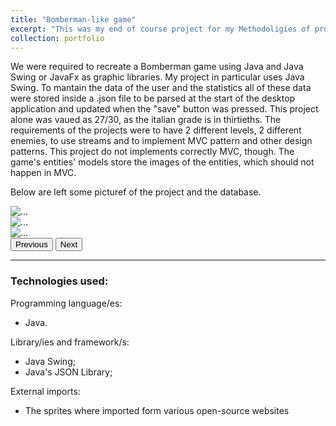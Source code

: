 ```yaml
---
title: "Bomberman-like game"
excerpt: "This was my end of course project for my Methodoligies of programming course.<br/><img src='/images/500x300.png'>"
collection: portfolio
---
```


We were required to recreate a Bomberman game using Java and Java Swing or JavaFx as graphic libraries. My project in particular uses Java Swing.
To mantain the data of the user and the statistics all of these data were stored inside a .json file to be parsed at the start of the desktop application and updated when the "save" button was pressed. 
This project alone was vaued as 27/30, as the italian grade is in thirtieths. 
The requirements of the projects were to have 2 different levels, 2 different enemies, to use streams and to implement MVC pattern and other design patterns. 
This project do not implements correctly MVC, though. 
The game's entities' models store the images of the entities, which should not happen in MVC. 

<p>
  Below are left some picturef of the project and the database.
</p>

<div id="carouselExample" class="carousel slide">
    <div class="carousel-inner">
      <div class="carousel-item active">
        <img src="/images/500x300.png" class="d-block w-100" alt="...">
      </div>
      <div class="carousel-item">
        <img src="/images/500x300.png" class="d-block w-100" alt="...">
      </div>
      <div class="carousel-item">
        <img src="/images/500x300.png" class="d-block w-100" alt="...">
      </div>
    </div>
    <button class="carousel-control-prev" type="button" data-bs-target="#carouselExample" data-bs-slide="prev">
      <span class="carousel-control-prev-icon" aria-hidden="true"></span>
      <span class="visually-hidden">Previous</span>
    </button>
    <button class="carousel-control-next" type="button" data-bs-target="#carouselExample" data-bs-slide="next">
      <span class="carousel-control-next-icon" aria-hidden="true"></span>
      <span class="visually-hidden">Next</span>
    </button>
  </div>

<link href="https://cdn.jsdelivr.net/npm/bootstrap@5.3.2/dist/css/bootstrap.min.css" rel="stylesheet" integrity="sha384-T3c6CoIi6uLrA9TneNEoa7RxnatzjcDSCmG1MXxSR1GAsXEV/Dwwykc2MPK8M2HN" crossorigin="anonymous">
<script src="https://cdn.jsdelivr.net/npm/bootstrap@5.3.2/dist/js/bootstrap.bundle.min.js" integrity="sha384-C6RzsynM9kWDrMNeT87bh95OGNyZPhcTNXj1NW7RuBCsyN/o0jlpcV8Qyq46cDfL" crossorigin="anonymous"></script>

<hr> 

<h3>
  Technologies used:
</h3>

  Programming language/es: 
  <ul>
    <li>Java.</li>
  </ul>
  Library/ies and framework/s: 
  <ul>
    <li>Java Swing;</li>
    <li>Java's JSON Library;</li>
  </ul>
  External imports:
  <ul>
    <li>The sprites where imported form various open-source websites</li>
  </ul>
